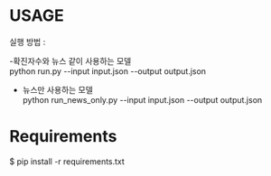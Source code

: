 # USAGE

실행 방법 : </br>

-확진자수와 뉴스 같이 사용하는 모델 </br>
python run.py --input input.json --output output.json</br>
- 뉴스만 사용하는 모델 </br>
python run_news_only.py --input input.json --output output.json </br>


# Requirements
$ pip install -r requirements.txt

